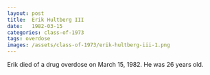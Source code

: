```yaml
---
layout: post
title:  Erik Hultberg III
date:   1982-03-15
categories: class-of-1973
tags: overdose
images: /assets/class-of-1973/erik-hultberg-iii-1.png
---
```

Erik died of a drug overdose on March 15, 1982.  He was 26 years old.
